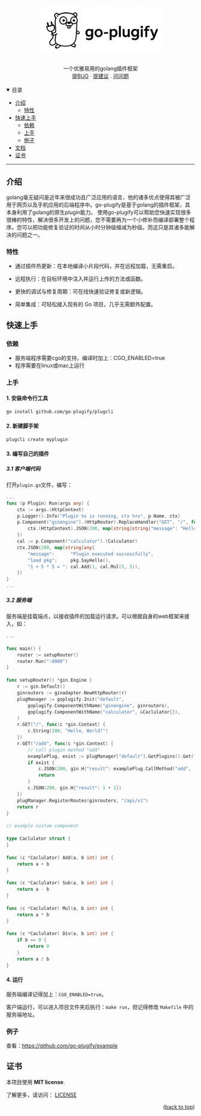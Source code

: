 <a name="readme-top"></a>

<h1 align="center">
  <a href="https://github.com/go-plugify/go-plugify">
    <picture>
        <source media="(prefers-color-scheme: dark)" srcset="https://github.com/go-plugify/go-plugify/blob/main/docs/images/logos/logo-dark.png?raw=true">
        <source media="(prefers-color-scheme: light)" srcset="https://github.com/go-plugify/go-plugify/blob/main/docs/images/logos/logo-light.png?raw=true">
        <img alt="go-plugify logo" src="https://github.com/go-plugify/go-plugify/blob/main/docs/images/logos/logo-light.png?raw=true" width="351">
    </picture>
  </a>
</h1>

<div align="center">
  一个优雅易用的golang插件框架
  <br />
  <a href="https://github.com/go-plugify/go-plugify/issues/new?assignees=&labels=bug&template=bug_report_zh.md">提BUG</a>
  ·
  <a href="https://github.com/go-plugify/go-plugify/issues/new?assignees=&labels=enhancement&template=proposal_zh.md">提建议</a>
  .
  <a href="https://github.com/go-plugify/go-plugify/issues/new?assignees=&labels=question&template=question_zh.md">问问题</a>
</div>

<br />

</div>

<details open="open">
<summary>目录</summary>

- [介绍](#介绍)
  - [特性](#特性)
- [快速上手](#快速上手)
  - [依赖](#依赖)
  - [上手](#上手)
  - [例子](#例子)
- [文档](#文档)
- [证书](#证书)

</details>

---

## 介绍

golang毫无疑问是近年来很成功且广泛应用的语言，他的诸多优点使得其被广泛用于网页以及手机应用的后端程序中。go-plugify是基于golang的插件框架，其本身利用了golang的原生plugin能力。
使用go-plugify可以帮助您快速实现很多很棒的特性，解决很多开发上的问题，您不需要再为一个小修补而编译部署整个程序。您可以把功能修复验证的时间从小时分钟级缩减为秒级。而这只是其诸多能解决的问题之一。

### 特性

- 通过插件热更新：在本地编译小片段代码，并在远程加载，无需重启。

- 远程执行：在目标环境中注入并运行上传的方法或函数。

- 更快的调试与修复周期：可在线快速验证修复或新逻辑。

- 简单集成：可轻松接入现有的 Go 项目，几乎无需额外配置。

## 快速上手

### 依赖

- 服务端程序需要cgo的支持，编译时加上：CGO_ENABLED=true
- 程序需要在linux或mac上运行

### 上手

#### 1. 安装命令行工具

```
go install github.com/go-plugify/plugcli
```

#### 2. 新建脚手架

```
plugcli create myplugin
```

#### 3. 编写自己的插件

##### 3.1 客户端代码

打开`plugin.go`文件，编写：
```go
...
func (p Plugin) Run(args any) {
	ctx := args.(HttpContext)
	p.Logger().Info("Plugin %s is running, ctx %+v", p.Name, ctx)
	p.Component("ginengine").(HttpRouter).ReplaceHandler("GET", "/", func(ctx context.Context) {
		ctx.(HttpContext).JSON(200, map[string]string{"message": "Hello from plugin !!!"})
	})
	cal := p.Component("calculator").(Calculator)
	ctx.JSON(200, map[string]any{
		"message":      "Plugin executed successfully",
		"load pkg":     pkg.SayHello(),
		"1 + 5 * 5 = ": cal.Add(1, cal.Mul(5, 5)),
	})
}
...
```

##### 3.2 服务端

服务端是挂载端点，以接收插件的加载运行请求。可以根据自身的web框架来接入，如：

```go
...

func main() {
	router := setupRouter()
	router.Run(":8080")
}

func setupRouter() *gin.Engine {
	r := gin.Default()
	ginrouters := ginadapter.NewHttpRouter(r)
	plugManager := goplugify.Init("default",
		goplugify.ComponentWithName("ginengine", ginrouters),
		goplugify.ComponentWithName("calculator", &Caclulator{}),
	)
	r.GET("/", func(c *gin.Context) {
		c.String(200, "Hello, World!")
	})
	r.GET("/add", func(c *gin.Context) {
		// call plugin method "add"
		examplePlug, exist := plugManager["default"].GetPlugins().Get("example")
		if exist {
			c.JSON(200, gin.H{"result": examplePlug.CallMethod("add", []int{5, 10})})
			return
		}
		c.JSON(200, gin.H{"result": 1 + 1})
	})
	plugManager.RegisterRoutes(ginrouters, "/api/v1")
	return r
}

// example custom component

type Caclulator struct {
}

func (c *Caclulator) Add(a, b int) int {
	return a + b
}

func (c *Caclulator) Sub(a, b int) int {
	return a - b
}

func (c *Caclulator) Mul(a, b int) int {
	return a * b
}

func (c *Caclulator) Div(a, b int) int {
	if b == 0 {
		return 0
	}
	return a / b
}
```

#### 4. 运行

服务端编译记得加上：`CGO_ENABLED=true`。

客户端运行，可以进入项目文件夹后执行：`make run`，但记得修改 `Makefile` 中的服务端地址。

### 例子

查看：https://github.com/go-plugify/example

## 证书

本项目使用 **MIT license**.

了解更多，请访问： [LICENSE](LICENSE)

<p align="right">(<a href="#readme-top">back to top</a>)</p>